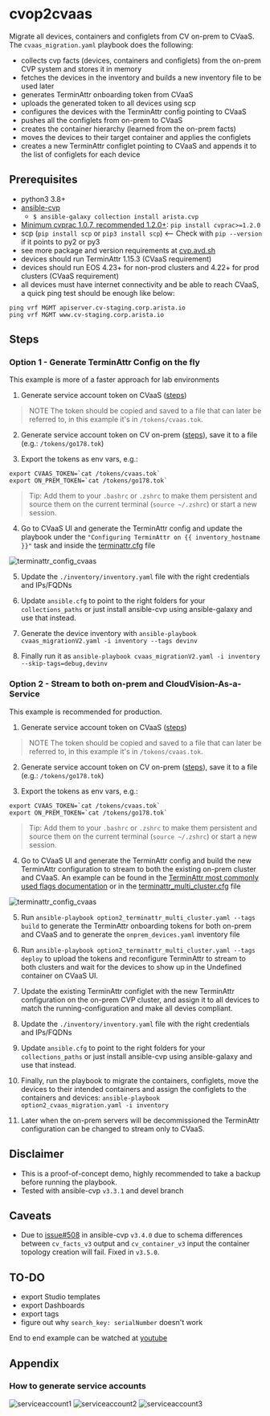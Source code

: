 # cvop2cvaas

Migrate all devices, containers and configlets from CV on-prem to CVaaS. 
The `cvaas_migration.yaml` playbook does the following:
- collects cvp facts (devices, containers and configlets) from the on-prem CVP system and stores it in memory
- fetches the devices in the inventory and builds a new inventory file to be used later
- generates TerminAttr onboarding token from CVaaS
- uploads the generated token to all devices using scp
- configures the devices with the TerminAttr config pointing to CVaaS
- pushes all the configlets from on-prem to CVaaS
- creates the container hierarchy (learned from the on-prem facts)
- moves the devices to their target container and applies the configlets
- creates a new TerminAttr configlet pointing to CVaaS and appends it to the list of configlets for each device

## Prerequisites

- python3 3.8+
- [ansible-cvp](https://cvp.avd.sh)
  - `$ ansible-galaxy collection install arista.cvp`
- [Minimum cvprac 1.0.7, recommended 1.2.0+](https://github.com/aristanetworks/cvprac/): `pip install cvprac>=1.2.0`
- scp (`pip install scp` or `pip3 install scp`) <-- Check with `pip --version` if it points to py2 or py3
- see more package and version requirements at [cvp.avd.sh](https://cvp.avd.sh/en/stable/docs/installation/requirements/)
- devices should run TerminAttr 1.15.3 (CVaaS requirement)
- devices should run EOS 4.23+ for non-prod clusters and 4.22+ for prod clusters (CVaaS requirement)
- all devices must have internet connectivity and be able to reach CVaaS, a quick ping test should be enough like below:

```shell
ping vrf MGMT apiserver.cv-staging.corp.arista.io
ping vrf MGMT www.cv-staging.corp.arista.io
```

## Steps

### Option 1 - Generate TerminAttr Config on the fly

This example is more of a faster approach for lab environments

1. Generate service account token on CVaaS ([steps](#how-to-generate-service-accounts))

> NOTE The token should be copied and saved to a file that can later be referred to, in this example it's in `/tokens/cvaas.tok`.

2. Generate service account token on CV on-prem ([steps](#how-to-generate-service-accounts)), save it to a file (e.g.: `/tokens/go178.tok`)

3. Export the tokens as env vars, e.g.:

```
export CVAAS_TOKEN=`cat /tokens/cvaas.tok`
export ON_PREM_TOKEN=`cat /tokens/go178.tok`
```

> Tip: Add them to your `.bashrc` or `.zshrc` to make them persistent and source them on the current terminal (`source ~/.zshrc`) or start a new session.

4. Go to CVaaS UI and generate the TerminAttr config and update the playbook under the `"Configuring TerminAttr on {{ inventory_hostname }}"` task
and inside the [terminattr.cfg](./terminattr.cfg) file

![terminattr_config_cvaas](./media/cvaas_ta_onboarding_config.png)

5. Update the `./inventory/inventory.yaml` file with the right credentials and IPs/FQDNs

6. Update `ansible.cfg` to point to the right folders for your `collections_paths` or just install ansible-cvp using ansible-galaxy and use that instead.

7. Generate the device inventory with `ansible-playbook cvaas_migrationV2.yaml -i inventory --tags devinv`
8. Finally run it as `ansible-playbook cvaas_migrationV2.yaml -i inventory --skip-tags=debug,devinv`


### Option 2 - Stream to both on-prem and CloudVision-As-a-Service

This example is recommended for production.

1. Generate service account token on CVaaS ([steps](#how-to-generate-service-accounts))

> NOTE The token should be copied and saved to a file that can later be referred to, in this example it's in `/tokens/cvaas.tok`.

2. Generate service account token on CV on-prem ([steps](#how-to-generate-service-accounts)), save it to a file (e.g.: `/tokens/go178.tok`)

3. Export the tokens as env vars, e.g.:

```
export CVAAS_TOKEN=`cat /tokens/cvaas.tok`
export ON_PREM_TOKEN=`cat /tokens/go178.tok`
```

> Tip: Add them to your `.bashrc` or `.zshrc` to make them persistent and source them on the current terminal (`source ~/.zshrc`) or start a new session.

4. Go to CVaaS UI and generate the TerminAttr config and build the new TerminAttr configuration to stream to both the existing on-prem cluster and CVaaS. An example can be found in the [TerminAttr most commonly used flags documentation](https://aristanetworks.force.com/AristaCommunity/s/article/terminattr-most-commonly-used-flags-and-sample-configurations) or in the [terminattr_multi_cluster.cfg](./terminattr_multi_cluster.cf) file

![terminattr_config_cvaas](./media/cvaas_ta_onboarding_config.png)

5. Run `ansible-playbook option2_terminattr_multi_cluster.yaml --tags build` to generate the TerminAttr onboarding tokens for both on-prem and CVaaS and to generate the `onprem_devices.yaml` inventory file

6. Run `ansible-playbook option2_terminattr_multi_cluster.yaml --tags deploy` to upload the tokens and reconfigure TerminAttr to stream to both clusters and wait for the devices to show up in the Undefined container on CVaaS UI.

7. Update the existing TerminAttr configlet with the new TerminAttr configuration on the on-prem CVP cluster, and assign it to all devices to match the running-configuration and 
make all devies compliant.

8. Update the `./inventory/inventory.yaml` file with the right credentials and IPs/FQDNs

9.  Update `ansible.cfg` to point to the right folders for your `collections_paths` or just install ansible-cvp using ansible-galaxy and use that instead.

10. Finally, run the playbook to migrate the containers, configlets, move the devices to their intended containers and assign the configlets to the containers and devices:
 `ansible-playbook option2_cvaas_migration.yaml -i inventory`

11. Later when the on-prem servers will be decommissioned the TerminAttr configuration can be changed to stream only to CVaaS.

## Disclaimer

- This is a proof-of-concept demo, highly recommended to take a backup before running the playbook.
- Tested with ansible-cvp `v3.3.1` and devel branch

## Caveats

- Due to [issue#508](https://github.com/aristanetworks/ansible-cvp/issues/508) in ansible-cvp `v3.4.0` due to schema differences between `cv_facts_v3` output  and `cv_container_v3` input the container topology creation will fail. Fixed in `v3.5.0`.

## TO-DO

- export Studio templates
- export Dashboards
- export tags
- figure out why `search_key: serialNumber` doesn't work

End to end example can be watched at [youtube](https://www.youtube.com/watch?v=rN6meAtXqss)

## Appendix

### How to generate service accounts

![serviceaccount1](./media/serviceaccount1.png)
![serviceaccount2](./media/serviceaccount2.png)
![serviceaccount3](./media/serviceaccount3.png)
